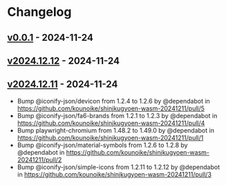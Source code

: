 # Changelog

## [v0.0.1](https://github.com/kounoike/shinjkugyoen-wasm-20241211/compare/v2024.12.12...v0.0.1) - 2024-11-24

## [v2024.12.12](https://github.com/kounoike/shinjkugyoen-wasm-20241211/compare/v2024.12.11...v2024.12.12) - 2024-11-24

## [v2024.12.11](https://github.com/kounoike/shinjkugyoen-wasm-20241211/commits/v2024.12.11) - 2024-11-24
- Bump @iconify-json/devicon from 1.2.4 to 1.2.6 by @dependabot in https://github.com/kounoike/shinjkugyoen-wasm-20241211/pull/5
- Bump @iconify-json/fa6-brands from 1.2.1 to 1.2.3 by @dependabot in https://github.com/kounoike/shinjkugyoen-wasm-20241211/pull/4
- Bump playwright-chromium from 1.48.2 to 1.49.0 by @dependabot in https://github.com/kounoike/shinjkugyoen-wasm-20241211/pull/1
- Bump @iconify-json/material-symbols from 1.2.6 to 1.2.8 by @dependabot in https://github.com/kounoike/shinjkugyoen-wasm-20241211/pull/2
- Bump @iconify-json/simple-icons from 1.2.11 to 1.2.12 by @dependabot in https://github.com/kounoike/shinjkugyoen-wasm-20241211/pull/3
